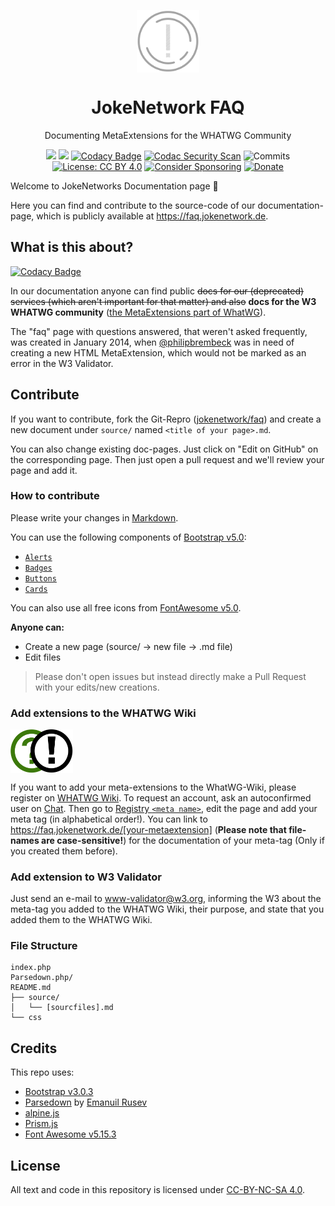<p align="center">
 <img width="100px" src="img/logo.svg" align="center" alt="JokeNetwork FAQ Logo">
 <h1 align="center">JokeNetwork FAQ</h1>
 <p align="center">Documenting MetaExtensions for the WHATWG Community</p>
</p>
  <p align="center">
	<a href="https://app.fossa.com/projects/git%2Bgithub.com%2FJokeNetwork%2Ffaq?ref=badge_shield" alt="FOSSA Status"><img src="https://app.fossa.com/api/projects/git%2Bgithub.com%2FJokeNetwork%2Ffaq.svg?type=small"/></a>
	<a href="https://codeclimate.com/github/philipbrembeck/faq/maintainability"><img src="https://api.codeclimate.com/v1/badges/6dfed2f970b3772a51a7/maintainability" /></a>
	<a href="https://www.codacy.com/gh/JokeNetwork/faq/dashboard?utm_source=github.com&amp;utm_medium=referral&amp;utm_content=JokeNetwork/faq&amp;utm_campaign=Badge_Grade"><img src="https://app.codacy.com/project/badge/Grade/289e5f20012c427283981741b1402da9" alt="Codacy Badge"></a>
    <a href="https://github.com/JokeNetwork/faq/actions/workflows/codacy-analysis.yml"><img alt="Codac Security Scan" src="https://github.com/JokeNetwork/faq/actions/workflows/codacy-analysis.yml/badge.svg"></a>
    <img alt="Commits" src="https://img.shields.io/github/commits-since/jokenetwork/faq/v2.0.2?logo=GitHub">
	<a href="https://creativecommons.org/licenses/by/4.0/"><img src="https://img.shields.io/badge/License-CC%20BY%204.0-lightgrey.svg" alt="License: CC BY 4.0"></a>
	<a href="https://github.com/sponsors/philipbrembeck"><img src="https://img.shields.io/badge/Sponsor-white.svg?logo=githubsponsors" alt="Consider Sponsoring"></a>
	<a href="https://www.paypal.com/donate?hosted_button_id=N4F7DAQH7ET2G"><img src="https://img.shields.io/badge/Donate-blue.svg?logo=paypal" alt="Donate"></a>
  </p>


Welcome to JokeNetworks Documentation page 🥳

Here you can find and contribute to the source-code of our documentation-page, which is publicly available at https://faq.jokenetwork.de.

## What is this about?

[![Codacy Badge](https://api.codacy.com/project/badge/Grade/91ad624186f041a985d53c2ff9b43009)](https://app.codacy.com/gh/JokeNetwork/faq?utm_source=github.com&utm_medium=referral&utm_content=JokeNetwork/faq&utm_campaign=Badge_Grade_Settings)

In our documentation anyone can find public ~~docs for our (deprecated) services (which aren't important for that matter) and also~~ **docs for the W3 WHATWG community** ([the MetaExtensions part of WhatWG](https://wiki.whatwg.org/wiki/MetaExtensions)).

The "faq" page with questions answered, that weren't asked frequently, was created in January 2014, when [@philipbrembeck](https://github.com/philipbrembeck) was in need of creating a new HTML MetaExtension, which would not be marked as an error in the W3 Validator.

## Contribute
If you want to contribute, fork the Git-Repro ([jokenetwork/faq](https://github.com/JokeNetwork/faq)) and create a new document under `source/` named `<title of your page>.md`.

You can also change existing doc-pages. Just click on "Edit on GitHub" on the corresponding page.
Then just open a pull request and we'll review your page and add it.

### How to contribute
Please write your changes in [Markdown](https://www.markdownguide.org). 

You can use the following components of [Bootstrap v5.0](https://getbootstrap.com):
- [`Alerts`](https://getbootstrap.com/docs/5.0/components/alerts/)
- [`Badges`](https://getbootstrap.com/docs/5.0/components/badges/)
- [`Buttons`](https://getbootstrap.com/docs/5.0/components/buttons/)
- [`Cards`](https://getbootstrap.com/docs/5.0/components/card/)

You can also use all free icons from [FontAwesome v5.0](https://fontawesome.com).

**Anyone can:**

-  Create a new page (source/ → new file → .md file)
-  Edit files
> Please don't open issues but instead directly make a Pull Request with your edits/new creations.


### Add extensions to the WHATWG Wiki
<img width="100px" src="img/logo_alt.svg" align="center" alt="JokeNetwork FAQ Logo">

If you want to add your meta-extensions to the WhatWG-Wiki, please register on [WHATWG Wiki](https://wiki.whatwg.org/). To request an account, ask an autoconfirmed user on [Chat](https://whatwg.org/chat). Then go to [Registry `<meta name>`](https://wiki.whatwg.org/wiki/MetaExtensions), edit the page and add your meta tag (in alphabetical order!). 
You can link to https://faq.jokenetwork.de/[your-metaextension] (**Please note that file-names are case-sensitive!**) for the documentation of your meta-tag (Only if you created them before).

### Add extension to W3 Validator 
Just send an e-mail to [www-validator@w3.org](mailto:www-validator@w3.org), informing the W3 about the meta-tag you added to the WHATWG Wiki, their purpose, and state that you added them to the WHATWG Wiki.

### File Structure

	index.php
	Parsedown.php/
	README.md
	├── source/
	│   └── [sourcfiles].md
	└── css 


## Credits 

This repo uses:

 -  [Bootstrap v3.0.3](https://getbootstrap.com) 
 -  [Parsedown](https://github.com/erusev/parsedown) by [Emanuil Rusev](https://erusev.com)
 -  [alpine.js](https://alpinejs.dev)
 -  [Prism.js](https://prismjs.com)
 -  [Font Awesome v5.15.3](https://github.com/FortAwesome/Font-Awesome)

## License

All text and code in this repository is licensed under [CC-BY-NC-SA 4.0](https://creativecommons.org/licenses/by-nc-sa/4.0/).

